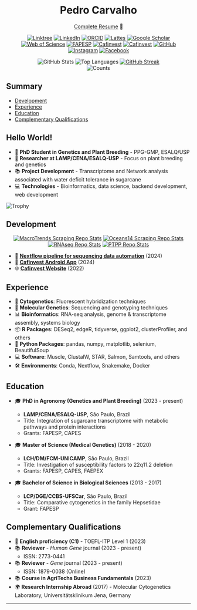 <h1 align="center"><strong>Pedro Carvalho</strong></h1>
<p align="center"><a href="https://cafinvest.com.br/resume.php">Complete Resume</a> 🚀</p>
<p align="center">
  <a href="https://linktr.ee/carvalhopc"><img src="https://img.shields.io/badge/Linktree-000000?style=for-the-badge&logo=linktree&logoColor=white" alt="Linktree" /></a>
  <a href="https://www.linkedin.com/in/pedro-cristov%C3%A3o-carvalho-95369a11a/"><img src="https://img.shields.io/badge/LinkedIn-0A66C2?style=for-the-badge&logo=linkedin&logoColor=white" alt="LinkedIn" /></a>
  <a href="https://orcid.org/0000-0001-9242-6911"><img src="https://img.shields.io/badge/ORCID-A6CE39?style=for-the-badge&logo=orcid&logoColor=white" alt="ORCID" /></a>
  <a href="http://lattes.cnpq.br/9205414728529150"><img src="https://img.shields.io/badge/CNPq_Lattes-00A3E0?style=for-the-badge&logo=google-scholar&logoColor=white" alt="Lattes" /></a>
  <a href="https://scholar.google.com.br/citations?user=yLqiI_sAAAAJ"><img src="https://img.shields.io/badge/Google_Scholar-4285F4?style=for-the-badge&logo=googlescholar&logoColor=white" alt="Google Scholar" /></a>
  <a href="http://www.webofscience.com/wos/author/record/HGV-0907-2022"><img src="https://img.shields.io/badge/Web_of_Science-0066B2?style=for-the-badge&logo=webofscience&logoColor=white" alt="Web of Science" /></a>
  <a href="https://bv.fapesp.br/pt/pesquisador/689457"><img src="https://img.shields.io/badge/FAPESP-FF6A00?style=for-the-badge&logo=fapesp&logoColor=white" alt="FAPESP" /></a>
  <a href="https://play.google.com/store/apps/details?id=app.cafinvest"><img src="https://img.shields.io/badge/Cafinvest-0A62FF?style=for-the-badge&logo=google-play&logoColor=white" alt="Cafinvest" /></a>
  <a href="https://cafinvest.com.br/"><img src="https://img.shields.io/badge/Cafinvest-ffd480?style=for-the-badge&logo=coffee&logoColor=white" alt="Cafinvest" /></a>
  <a href="https://github.com/capuccino26"><img src="https://img.shields.io/badge/GitHub-181717?style=for-the-badge&logo=github&logoColor=white" alt="GitHub" /></a>
  <a href="https://instagram.com/pedrocczz"><img src="https://img.shields.io/badge/Instagram-E4405F?style=for-the-badge&logo=instagram&logoColor=white" alt="Instagram" /></a>
  <a href="https://www.facebook.com/pedro.c.carvalho.3/"><img src="https://img.shields.io/badge/Facebook-1877F2?style=for-the-badge&logo=facebook&logoColor=white" alt="Facebook" /></a>
</p>
<p align="center">
  <img src="https://github-readme-stats.vercel.app/api?username=capuccino26&show_icons=true&hide_title=true&theme=dark" alt="GitHub Stats">
  <img src="https://github-readme-stats.vercel.app/api/top-langs/?username=capuccino26&theme=dark&layout=compact" alt="Top Languages">
  <a href="https://git.io/streak-stats"><img src="https://streak-stats.demolab.com?user=capuccino26&theme=transparent&mode=weekly&card_width=150&card_height=90&hide_current_streak=true&hide_longest_streak=true" alt="GitHub Streak" /></a>
  <br><img src="https://api.visitorbadge.io/api/VisitorHit?user=capuccino26&repo=github-visitors-badge&countColor=black" alt="Counts">
</p>

## Summary
- [Development](#development)
- [Experience](#experience)
- [Education](#education)
- [Complementary Qualifications](#complementary-qualifications)

## Hello World!

- 🧬 **PhD Student in Genetics and Plant Breeding** - PPG-GMP, ESALQ/USP  
- 🌱 **Researcher at LAMP/CENA/ESALQ-USP** - Focus on plant breeding and genetics  
- 📚 **Project Development** - Transcriptome and Network analysis associated with water deficit tolerance in sugarcane
- 💻 **Technologies** - Bioinformatics, data science, backend development, web development
<p align="left">
  <img src="https://github-profile-trophy.vercel.app/?username=capuccino26&rank=A&theme=onestar" alt="Trophy"><br>
</p>

## Development
<p align="center">
  <a href="https://github.com/capuccino26/MacroTrends-Scraping"><img src="https://github-readme-stats.vercel.app/api/pin/?username=capuccino26&repo=MacroTrends-Scraping&theme=dark" alt="MacroTrends Scraping Repo Stats"></a>
  <a href="https://github.com/capuccino26/Oceans14-Scraping"><img src="https://github-readme-stats.vercel.app/api/pin/?username=capuccino26&repo=Oceans14-Scraping&theme=dark" alt="Oceans14 Scraping Repo Stats"></a>
  <a href="https://github.com/capuccino26/RNAseq"><img src="https://github-readme-stats.vercel.app/api/pin/?username=capuccino26&repo=RNAseq&theme=dark" alt="RNAseq Repo Stats"></a>
  <a href="https://github.com/capuccino26/PTPP"><img src="https://github-readme-stats.vercel.app/api/pin/?username=capuccino26&repo=PTPP&theme=dark&cache_seconds=60" alt="PTPP Repo Stats"></a>
</p>

- 🔄 [**Nextflow pipeline for sequencing data automation**](https://github.com/SantosRAC/nextflow_practice) (2024)
- 📱 [**Cafinvest Android App**](https://play.google.com/store/apps/details?id=app.cafinvest) (2024)
- 🌐 [**Cafinvest Website**](https://cafinvest.com.br/) (2022)

## Experience

- 🧬 **Cytogenetics**: Fluorescent hybridization techniques
- 🧬 **Molecular Genetics**: Sequencing and genotyping techniques
- 📊 **Bioinformatics**: RNA-seq analysis, genome & transcriptome assembly, systems biology
- 📦 **R Packages**: DESeq2, edgeR, tidyverse, ggplot2, clusterProfiler, and others
- 🐍 **Python Packages**: pandas, numpy, matplotlib, selenium, BeautifulSoup
- 💻 **Software**: Muscle, ClustalW, STAR, Salmon, Samtools, and others
- 🛠 **Environments**: Conda, Nextflow, Snakemake, Docker

## Education

- 🎓 **PhD in Agronomy (Genetics and Plant Breeding)** (2023 - present)  
  - **LAMP/CENA/ESALQ-USP**, São Paulo, Brazil  
  - Title: Integration of sugarcane transcriptome with metabolic pathways and protein interactions  
  - Grants: FAPESP, CAPES

- 🎓 **Master of Science (Medical Genetics)** (2018 - 2020)  
  - **LCH/DM/FCM-UNICAMP**, São Paulo, Brazil  
  - Title: Investigation of susceptibility factors to 22q11.2 deletion  
  - Grants: FAPESP, CAPES, FAEPEX

- 🎓 **Bachelor of Science in Biological Sciences** (2013 - 2017)  
  - **LCP/DGE/CCBS-UFSCar**, São Paulo, Brazil  
  - Title: Comparative cytogenetics in the family Hepsetidae  
  - Grant: FAPESP

## Complementary Qualifications

- 🏅 **English proficiency (C1)** - TOEFL-ITP Level 1 (2023)
- 📚 **Reviewer** - *Human Gene* journal (2023 - present)  
  - ISSN: 2773-0441
- 📚 **Reviewer** - *Gene* journal (2023 - present)  
  - ISSN: 1879-0038 (Online)
- 📚 **Course in AgriTechs Business Fundamentals** (2023)
- 🌍 **Research Internship Abroad** (2017) - Molecular Cytogenetics Laboratory, Universitätsklinikum Jena, Germany
---
